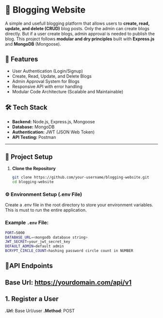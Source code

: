 # 📝 Blogging Website

A simple and usefull blogging platform that allows users to **create, read, update, and delete (CRUD)** blog posts. Only the admin can create blogs directly. But if a user create blogs, admin approval is needed to publish the blog. This project follows **modular and dry principles** built with **Express.js** and **MongoDB** (Mongoose). 

## 🚀 Features
- User Authentication (Login/Signup)
- Create, Read, Update, and Delete Blogs
- Admin Approval System for Blogs
- Responsive API with error handling
- Modular Code Architecture (Scalable and Maintainable)

## 🛠️ Tech Stack
- **Backend:** Node.js, Express.js, Mongoose
- **Database:** MongoDB
- **Authentication:** JWT (JSON Web Token)
- **API Testing:** Postman

---

## 📂 Project Setup

1. **Clone the Repository**
   ```bash
   git clone https://github.com/your-username/blogging-website.git
   cd blogging-website

### ⚙️ Environment Setup (.env File)
Create a .env file in the root directory to store your environment variables. This is must to run the entire application.
### Example `.env` File:

```bash
PORT=5000
DATABASE_URL=<mongodb database string>
JWT_SECRET=your_jwt_secret_key
DEFAULT_ADMIN=default admin
BCRYPT_CIRCLE_COUNT=hashing password circle count in NUMBER
```

## 🚀API Endpoints
## Base Url: https://yourdomain.com/api/v1

## 1. Register a User
  **.Url**: Base Url/user
  **.Method**: POST